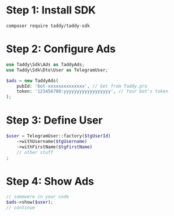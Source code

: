 Step 1: Install SDK
===================
`composer require taddy/taddy-sdk`

Step 2: Configure Ads
=====================
```php
use Taddy\Sdk\Ads as TaddyAds;
use Taddy\Sdk\Dto\User as TelegramUser;

$ads = new TaddyAds(
    pubId: 'bot-xxxxxxxxxxxxxx', // Get from Taddy.pro
    token: '123456780:yyyyyyyyyyyyyyyyyy', // Your bot's token
);
```

Step 3: Define User
===================
```php
$user = TelegramUser::factory($tgUserId)
    ->withUsername($tgUsername)
    ->withFirstName($tgFirstName)
    // other stuff
;
```

Step 4: Show Ads
===================
```php
// somewere in your code
$ads->show($user);
// continue
```